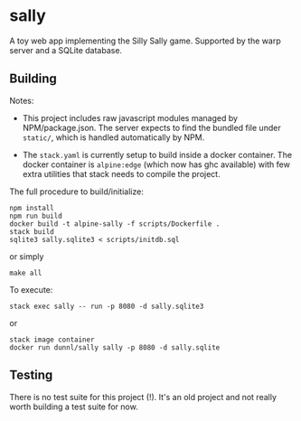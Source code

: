 # sally

A toy web app implementing the Silly Sally game. Supported by the warp server
and a SQLite database.

## Building

Notes:

* This project includes raw javascript modules managed by NPM/package.json. The
server expects to find the bundled file under `static/`, which is handled
automatically by NPM.

* The `stack.yaml` is currently setup to build inside a docker container. The
  docker container is `alpine:edge` (which now has ghc available) with few extra
  utilities that stack needs to compile the project.

The full procedure to build/initialize:

```
npm install
npm run build
docker build -t alpine-sally -f scripts/Dockerfile .
stack build
sqlite3 sally.sqlite3 < scripts/initdb.sql
```

or simply

```
make all
```

To execute:

```
stack exec sally -- run -p 8080 -d sally.sqlite3
```

or 

```
stack image container
docker run dunnl/sally sally -p 8080 -d sally.sqlite
```


## Testing

There is no test suite for this project (!). It's an old project and not really
worth building a test suite for now.

